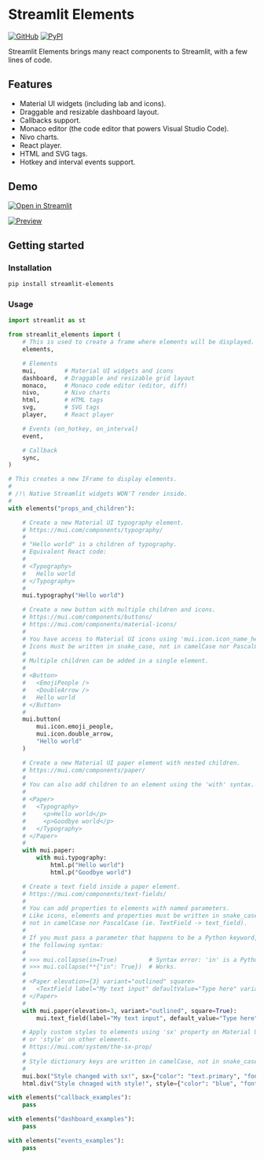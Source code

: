 Streamlit Elements
==================

[![GitHub][github_badge]][github_link] [![PyPI][pypi_badge]][pypi_link]

Streamlit Elements brings many react components to Streamlit, with a few lines of code.


Features
--------

- Material UI widgets (including lab and icons).
- Draggable and resizable dashboard layout.
- Callbacks support.
- Monaco editor (the code editor that powers Visual Studio Code).
- Nivo charts.
- React player.
- HTML and SVG tags.
- Hotkey and interval events support.


Demo
----

[![Open in Streamlit][share_badge]][share_link]

[![Preview][share_img]][share_link]

[share_badge]: https://static.streamlit.io/badges/streamlit_badge_black_white.svg
[share_link]: https://share.streamlit.io/okld/streamlit-gallery/main?p=elements
[share_img]: https://raw.githubusercontent.com/okld/streamlit-elements/main/preview.png

[github_badge]: https://badgen.net/badge/icon/GitHub?icon=github&color=black&label
[github_link]: https://github.com/okld/streamlit-elements

[pypi_badge]: https://badgen.net/pypi/v/streamlit-elements?icon=pypi&color=black&label
[pypi_link]: https://pypi.org/project/streamlit-elements

Getting started
---------------

### Installation

```sh
pip install streamlit-elements
```

### Usage

```python
import streamlit as st

from streamlit_elements import (
    # This is used to create a frame where elements will be displayed.
    elements,

    # Elements
    mui,        # Material UI widgets and icons
    dashboard,  # Draggable and resizable grid layout
    monaco,     # Monaco code editor (editor, diff)
    nivo,       # Nivo charts
    html,       # HTML tags
    svg,        # SVG tags
    player,     # React player

    # Events (on_hotkey, on_interval)
    event,

    # Callback
    sync,
)

# This creates a new IFrame to display elements.
#
# /!\ Native Streamlit widgets WON'T render inside.
#
with elements("props_and_children"):

    # Create a new Material UI typography element.
    # https://mui.com/components/typography/
    #
    # "Hello world" is a children of typography.
    # Equivalent React code:
    #
    # <Typography>
    #   Hello world
    # </Typography>
    #
    mui.typography("Hello world")

    # Create a new button with multiple children and icons.
    # https://mui.com/components/buttons/
    # https://mui.com/components/material-icons/
    #
    # You have access to Material UI icons using 'mui.icon.icon_name_here'
    # Icons must be written in snake_case, not in camelCase nor PascalCase.
    #
    # Multiple children can be added in a single element.
    #
    # <Button>
    #   <EmojiPeople />
    #   <DoubleArrow />
    #   Hello world
    # </Button>
    #
    mui.button(
        mui.icon.emoji_people,
        mui.icon.double_arrow,
        "Hello world"
    )

    # Create a new Material UI paper element with nested children.
    # https://mui.com/components/paper/
    #
    # You can also add children to an element using the 'with' syntax.
    #
    # <Paper>
    #   <Typography>
    #     <p>Hello world</p>
    #     <p>Goodbye world</p>
    #   </Typography>
    # </Paper>
    #
    with mui.paper:
        with mui.typography:
            html.p("Hello world")
            html.p("Goodbye world")

    # Create a text field inside a paper element.
    # https://mui.com/components/text-fields/
    #
    # You can add properties to elements with named parameters.
    # Like icons, elements and properties must be written in snake_case,
    # not in camelCase nor PascalCase (ie. TextField -> text_field).
    #
    # If you must pass a parameter that happens to be a Python keyword, use
    # the following syntax:
    #
    # >>> mui.collapse(in=True)         # Syntax error: 'in' is a Python keyword.
    # >>> mui.collapse(**{"in": True})  # Works.
    #
    # <Paper elevation={3} variant="outlined" square>
    #   <TextField label="My text input" defaultValue="Type here" variant="outlined" />
    # </Paper>
    #
    with mui.paper(elevation=3, variant="outlined", square=True):
        mui.text_field(label="My text input", default_value="Type here", variant="outlined")

    # Apply custom styles to elements using 'sx' property on Material UI elements,
    # or 'style' on other elements.
    # https://mui.com/system/the-sx-prop/
    #
    # Style dictionary keys are written in camelCase, not in snake_case nor PascalCase (ie. fontWeight).
    #
    mui.box("Style changed with sx!", sx={"color": "text.primary", "fontSize": 34, "fontWeight": "medium"})
    html.div("Style chnaged with style!", style={"color": "blue", "fontSize": 34, "fontWeight": "medium"})

with elements("callback_examples"):
    pass

with elements("dashboard_examples"):
    pass

with elements("events_examples"):
    pass
```

